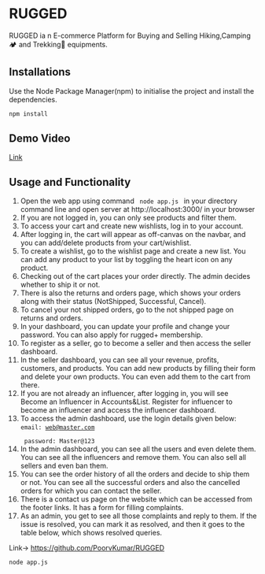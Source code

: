 # RUGGED
RUGGED ia n E-commerce Platform for Buying and Selling Hiking,Camping🏕️ and Trekking🥾 equipments.

## Installations
Use the Node Package Manager(npm) to initialise the project and install the dependencies.

```bash
npm install
```

## Demo Video
[Link](https://drive.google.com/file/d/1oiAWTEmvLm6kbG7vCca2Cv7YZKeLqmcv/view?usp=sharing)

## Usage and Functionality

1. Open the web app using command <code> node app.js </code> in your directory command line and open server at http://localhost:3000/ in your browser 
2. If you are not logged in, you can only see products and filter them.
3. To access your cart and create new wishlists, log in to your account.
4. After logging in, the cart will appear as off-canvas on the navbar, and you can add/delete products from your cart/wishlist.
5. To create a wishlist, go to the wishlist page and create a new list. You can add any product to your list by toggling the heart icon on any product.
6. Checking out of the cart places your order directly. The admin decides whether to ship it or not.
7. There is also the returns and orders page, which shows your orders along with their status (NotShipped, Successful, Cancel).
8. To cancel your not shipped orders, go to the not shipped page on returns and orders.
9. In your dashboard, you can update your profile and change your password. You can also apply for rugged+ membership.
10. To register as a seller, go to become a seller and then access the seller dashboard.
11. In the seller dashboard, you can see all your revenue, profits, customers, and products. You can add new products by filling their form and delete your own products. You can even add them to the cart from there.
12. If you are not already an influencer, after logging in, you will see Become an Influencer in Accounts&List. Register for influencer to become an influencer and access the influencer dashboard.
13. To access the admin dashboard, use the login details given below:  <br>
        <code>email: web@master.com <br>
        password: Master@123</code><br>
14. In the admin dashboard, you can see all the users and even delete them. You can see all the influencers and remove them. You can also sell all sellers and even ban them.
15. You can see the order history of all the orders and decide to ship them or not. You can see all the successful orders and also the cancelled orders for which you can contact the seller.
16. There is a contact us page on the website which can be accessed from the footer links. It has a form for filling complaints.
17. As an admin, you get to see all those complaints and reply to them. If the issue is resolved, you can mark it as resolved, and then it goes to the table below, which shows resolved queries.

Link-> https://github.com/PoorvKumar/RUGGED

```
node app.js 
```

